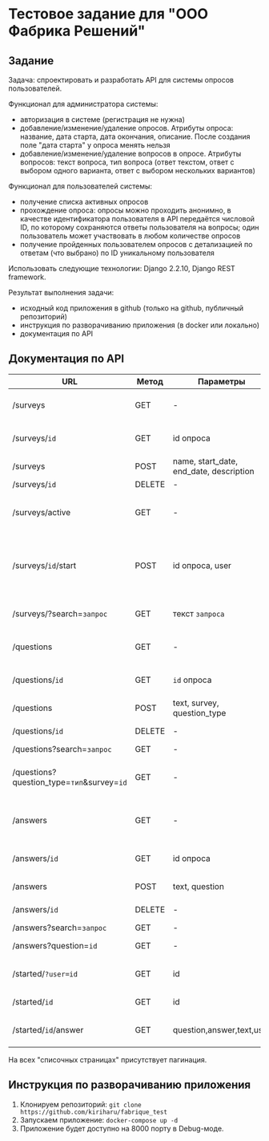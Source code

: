 # Тестовое задание для "ООО Фабрика Решений" 
## Задание

Задача: спроектировать и разработать API для системы опросов пользователей.

Функционал для администратора системы:

- авторизация в системе (регистрация не нужна)
- добавление/изменение/удаление опросов. Атрибуты опроса: название, дата старта, дата окончания, описание. После создания поле "дата старта" у опроса менять нельзя
- добавление/изменение/удаление вопросов в опросе. Атрибуты вопросов: текст вопроса, тип вопроса (ответ текстом, ответ с выбором одного варианта, ответ с выбором нескольких вариантов)

Функционал для пользователей системы:

- получение списка активных опросов
- прохождение опроса: опросы можно проходить анонимно, в качестве идентификатора пользователя в API передаётся числовой ID, по которому сохраняются ответы пользователя на вопросы; один пользователь может участвовать в любом количестве опросов
- получение пройденных пользователем опросов с детализацией по ответам (что выбрано) по ID уникальному пользователя

Использовать следующие технологии: Django 2.2.10, Django REST framework.

Результат выполнения задачи:
- исходный код приложения в github (только на github, публичный репозиторий)
- инструкция по разворачиванию приложения (в docker или локально)
- документация по API

## Документация по API

| URL                                        | Метод  | Параметры                               | Ответ                                                   |
|--------------------------------------------|--------|-----------------------------------------|---------------------------------------------------------|
| /surveys                                   | GET    | -                                       | Вернет список опросов                                   |
| /surveys/`id`                              | GET    | id опроса                               | Вернет конкретный опрос                                 |
| /surveys                                   | POST   | name, start_date, end_date, description | Создание опроса                                         |
| /surveys/`id`                              | DELETE | -                                       | Удалит опрос                                            |
| /surveys/active                            | GET    | -                                       | Вернет список активных опросов                          |
| /surveys/`id`/start                        | POST   | id опроса, user                         | Вернет ID запущенного опроса, на который можно отвечать |
| /surveys/?search=`запрос`                  | GET    | текст `запроса`                         | Поиск по name и description                             |
| /questions                                 | GET    | -                                       | Вернет список вопросов                                  |
| /questions/`id`                            | GET    | `id` опроса                             | Вернет конкретный вопрос                                |
| /questions                                 | POST   | text, survey, question_type             | Создание вопроса                                        |
| /questions/`id`                            | DELETE | -                                       | Удалит вопрос                                           |
| /questions?search=`запрос`                 | GET    | -                                       | Поиск по text                                           |
| /questions?question_type=`тип`&survey=`id` | GET    | -                                       | Фильтрация по question_type и ID опроса                 |
| /answers                                   | GET    | -                                       | Вернет список вопросов на ответы                        |
| /answers/`id`                              | GET    | id опроса                               | Вернет конкретный вопрос                                |
| /answers                                   | POST   | text, question                          | Создавние вопроса                                       |
| /answers/`id`                              | DELETE | -                                       | Удалит вопрос                                           |
| /answers?search=`запрос`                   | GET    | -                                       | Поиск по text                                           |
| /answers?question=`id`                     | GET    | -                                       | Фильтр по ID вопроса                                    |
| /started/`?user=id`                        | GET    | id                                      | Получение ответов пользователя                          |
| /started/`id`                              | GET    | id                                      | Получение ответов по ID                                 |
| /started/`id`/answer                       | GET    | question,answer,text,user               | Занести ответ в опрос                                   |

На всех "списочных страницах" присутствует пагинация.

## Инструкция по разворачиванию приложения

1) Клонируем репозиторий: `git clone https://github.com/kiriharu/fabrique_test`
2) Запускаем приложение: `docker-compose up -d`
3) Приложение будет доступно на 8000 порту в Debug-моде.